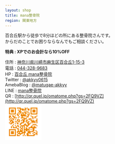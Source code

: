 ```yaml
---
layout: shop
title: mana整骨院
region: 関東地方
---
```


百合丘駅から徒歩で8分ほどの所にある整骨院さんです。  
からだのことでお困りならなんでもご相談ください。  

**特典 : XPでのお会計なら10%OFF**  

住所 : [神奈川県川崎市麻生区百合丘1-15-3](https://www.google.co.jp/maps/place/%E3%80%92215-0011+%E7%A5%9E%E5%A5%88%E5%B7%9D%E7%9C%8C%E5%B7%9D%E5%B4%8E%E5%B8%82%E9%BA%BB%E7%94%9F%E5%8C%BA%E7%99%BE%E5%90%88%E4%B8%98%EF%BC%91%E4%B8%81%E7%9B%AE%EF%BC%91%EF%BC%95%E2%88%92%EF%BC%93/data=!4m2!3m1!1s0x6018fa6d4a40035d:0x7b3bd68327fdf9cb?sa=X&ved=0ahUKEwj6nbW_zPjYAhXGzLwKHa2PBpQQ8gEIJzAA)  
電話 : <a href="tel:">044-328-9683</a>  
HP : [百合丘 mana整骨院](http://www.manaseikotsu.com/)  
Twitter : [@akkyy0615](https://twitter.com/akkyy0615)  
AmebaBlog : [@matugae-akkyy](http://profile.ameba.jp/matugae-akkyy)  
LINE : [mana整骨院](https://line.me/R/ti/p/%40ywq1077o)   
QR : [http://qr.quel.jp/omatome.php?gs=2FQ9VZ](http://qr.quel.jp/omatome.php?gs=2FQ9VZ)  
<img src="./images/shops/kanagawa/mana_seikotsuin_QR-comp.png" alt="LINE" width="120" height="120">   
